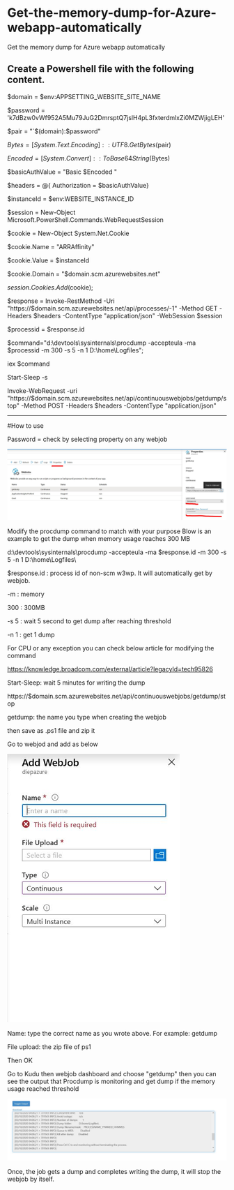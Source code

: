# Get-the-memory-dump-for-Azure-webapp-automatically
Get the memory dump for Azure webapp automatically

Create a Powershell file with the following content.
----------------------------------------------------

$domain = $env:APPSETTING_WEBSITE_SITE_NAME

$password = 'k7dBzw0vWf952A5Mu79JuG2DmrsptQ7jslH4pL3fxterdmlxZi0MZWjigLEH'

$pair = "`$$($domain):$password"

$Bytes = [System.Text.Encoding]::UTF8.GetBytes($pair)

$Encoded = [System.Convert]::ToBase64String($Bytes)

$basicAuthValue = "Basic $Encoded "

$headers = @{ Authorization = $basicAuthValue}

$instanceId = $env:WEBSITE_INSTANCE_ID

$session = New-Object Microsoft.PowerShell.Commands.WebRequestSession

$cookie = New-Object System.Net.Cookie 

$cookie.Name = "ARRAffinity"

$cookie.Value = $instanceId

$cookie.Domain = "$domain.scm.azurewebsites.net"

$session.Cookies.Add($cookie);

$response = Invoke-RestMethod -Uri "https://$domain.scm.azurewebsites.net/api/processes/-1" -Method GET -Headers $headers -ContentType "application/json" -WebSession $session

$processid = $response.id

$command="d:\devtools\sysinternals\procdump -accepteula -ma $processid -m 300 -s 5 -n 1 D:\home\Logfiles\";

iex $command

Start-Sleep -s 

Invoke-WebRequest -uri "https://$domain.scm.azurewebsites.net/api/continuouswebjobs/getdump/stop" -Method POST -Headers $headers -ContentType "application/json"



------------------------------------------------------------------------------------------------------------------------------------------------------------------
#How to use


Password = check by selecting property on any webjob

![alt text](https://github.com/diepnt90/Get-the-memory-dump-for-Azure-webapp-automatically/blob/master/img/credential.JPG)

Modify the procdump command to match with your purpose
Blow is an example to get the dump when memory usage reaches 300 MB

d:\devtools\sysinternals\procdump -accepteula -ma $response.id -m 300 -s 5 -n 1 D:\home\Logfiles\

$response.id : process id of non-scm w3wp. It will automatically get by webjob.

-m : memory 

300 : 300MB

-s 5 : wait 5 second to get dump after reaching threshold

-n 1 : get 1 dump

For CPU or any exception you can check below article for modifying the command

https://knowledge.broadcom.com/external/article?legacyId=tech95826

Start-Sleep: wait 5 minutes for writing the dump

https://$domain.scm.azurewebsites.net/api/continuouswebjobs/getdump/stop


getdump: the name you type when creating the webjob

then save as .ps1 file and zip it

Go to webjod and add as below

![alt text](https://github.com/diepnt90/Get-the-memory-dump-for-Azure-webapp-automatically/blob/master/img/addwebjob.JPG)

Name: type the correct name as you wrote above. For example: getdump

File upload: the zip file of ps1

Then OK

Go to Kudu then webjob dashboard and choose "getdump" then you can see the output that Procdump is monitoring and get dump if the memory usage  reached threshold

![alt text](https://github.com/diepnt90/Get-the-memory-dump-for-Azure-webapp-automatically/blob/master/img/monitoring.JPG)

Once, the job gets a dump and completes writing the dump, it will stop the webjob by itself.
